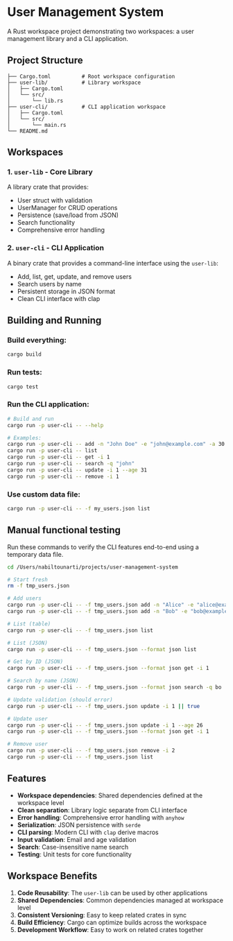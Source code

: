 # User Management System

A Rust workspace project demonstrating two workspaces: a user management library and a CLI application.

## Project Structure

```
├── Cargo.toml          # Root workspace configuration
├── user-lib/           # Library workspace
│   ├── Cargo.toml
│   └── src/
│       └── lib.rs
├── user-cli/           # CLI application workspace
│   ├── Cargo.toml
│   └── src/
│       └── main.rs
└── README.md
```

## Workspaces

### 1. `user-lib` - Core Library
A library crate that provides:
- User struct with validation
- UserManager for CRUD operations
- Persistence (save/load from JSON)
- Search functionality
- Comprehensive error handling

### 2. `user-cli` - CLI Application  
A binary crate that provides a command-line interface using the `user-lib`:
- Add, list, get, update, and remove users
- Search users by name
- Persistent storage in JSON format
- Clean CLI interface with clap

## Building and Running

### Build everything:
```bash
cargo build
```

### Run tests:
```bash
cargo test
```

### Run the CLI application:
```bash
# Build and run
cargo run -p user-cli -- --help

# Examples:
cargo run -p user-cli -- add -n "John Doe" -e "john@example.com" -a 30
cargo run -p user-cli -- list
cargo run -p user-cli -- get -i 1
cargo run -p user-cli -- search -q "john"
cargo run -p user-cli -- update -i 1 --age 31
cargo run -p user-cli -- remove -i 1
```

### Use custom data file:
```bash
cargo run -p user-cli -- -f my_users.json list
```

## Manual functional testing

Run these commands to verify the CLI features end-to-end using a temporary data file.

```bash
cd /Users/nabiltounarti/projects/user-management-system

# Start fresh
rm -f tmp_users.json

# Add users
cargo run -p user-cli -- -f tmp_users.json add -n "Alice" -e "alice@example.com" -a 25
cargo run -p user-cli -- -f tmp_users.json add -n "Bob" -e "bob@example.com" -a 31

# List (table)
cargo run -p user-cli -- -f tmp_users.json list

# List (JSON)
cargo run -p user-cli -- -f tmp_users.json --format json list

# Get by ID (JSON)
cargo run -p user-cli -- -f tmp_users.json --format json get -i 1

# Search by name (JSON)
cargo run -p user-cli -- -f tmp_users.json --format json search -q bo

# Update validation (should error)
cargo run -p user-cli -- -f tmp_users.json update -i 1 || true

# Update user
cargo run -p user-cli -- -f tmp_users.json update -i 1 --age 26
cargo run -p user-cli -- -f tmp_users.json --format json get -i 1

# Remove user
cargo run -p user-cli -- -f tmp_users.json remove -i 2
cargo run -p user-cli -- -f tmp_users.json list
```

## Features

- **Workspace dependencies**: Shared dependencies defined at the workspace level
- **Clean separation**: Library logic separate from CLI interface
- **Error handling**: Comprehensive error handling with `anyhow`
- **Serialization**: JSON persistence with `serde`
- **CLI parsing**: Modern CLI with `clap` derive macros
- **Input validation**: Email and age validation
- **Search**: Case-insensitive name search
- **Testing**: Unit tests for core functionality

## Workspace Benefits

1. **Code Reusability**: The `user-lib` can be used by other applications
2. **Shared Dependencies**: Common dependencies managed at workspace level
3. **Consistent Versioning**: Easy to keep related crates in sync
4. **Build Efficiency**: Cargo can optimize builds across the workspace
5. **Development Workflow**: Easy to work on related crates together
